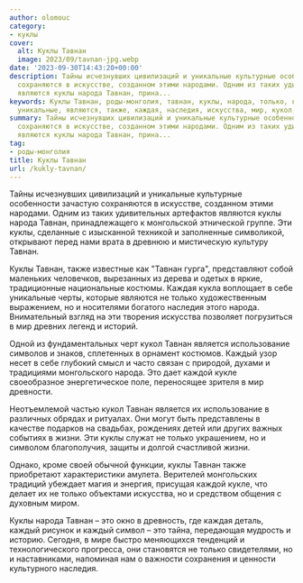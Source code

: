 ```yaml
---
author: olomouc
category:
- куклы
cover:
  alt: Куклы Тавнан
  image: 2023/09/tavnan-jpg.webp
date: '2023-09-30T14:43:20+00:00'
description: Тайны исчезнувших цивилизаций и уникальные культурные особенности зачастую
  сохраняются в искусстве, созданном этими народами. Одним из таких удивительных артефактов
  являются куклы народа Тавнан, прина...
keywords: Куклы Тавнан, роды-монголия, тавнан, куклы, народа, только, каждый, это,
  уникальные, являются, также, каждая, наследия, искусства, мир, кукол, является
summary: Тайны исчезнувших цивилизаций и уникальные культурные особенности зачастую
  сохраняются в искусстве, созданном этими народами. Одним из таких удивительных артефактов
  являются куклы народа Тавнан, прина...
tag:
- роды-монголия
title: Куклы Тавнан
url: /kukly-tavnan/
---
```


Тайны исчезнувших цивилизаций и уникальные культурные особенности зачастую сохраняются в искусстве, созданном этими народами. Одним из таких удивительных артефактов являются куклы народа Тавнан, принадлежащего к монгольской этнической группе. Эти куклы, сделанные с изысканной техникой и заполненные символикой, открывают перед нами врата в древнюю и мистическую культуру Тавнан.

Куклы Тавнан, также известные как "Тавнан гурга", представляют собой маленьких человечков, вырезанных из дерева и одетых в яркие, традиционные национальные костюмы. Каждая кукла воплощает в себе уникальные черты, которые являются не только художественным выражением, но и носителями богатого наследия этого народа. Внимательный взгляд на эти творения искусства позволяет погрузиться в мир древних легенд и историй.

Одной из фундаментальных черт кукол Тавнан является использование символов и знаков, сплетенных в орнамент костюмов. Каждый узор несет в себе глубокий смысл и часто связан с природой, духами и традициями монгольского народа. Это дает каждой кукле своеобразное энергетическое поле, переносящее зрителя в мир древности.

Неотъемлемой частью кукол Тавнан является их использование в различных обрядах и ритуалах. Они могут быть представлены в качестве подарков на свадьбах, рождениях детей или других важных событиях в жизни. Эти куклы служат не только украшением, но и символом благополучия, защиты и долгой счастливой жизни.

Однако, кроме своей обычной функции, куклы Тавнан также приобретают характеристики амулета. Верителей монгольских традиций убеждает магия и энергия, присущая каждой кукле, что делает их не только объектами искусства, но и средством общения с духовным миром.

Куклы народа Тавнан – это окно в древность, где каждая деталь, каждый рисунок и каждый символ – это тайна, передающая мудрость и историю. Сегодня, в мире быстро меняющихся тенденций и технологического прогресса, они становятся не только свидетелями, но и наставниками, напоминая нам о важности сохранения и ценности культурного наследия.